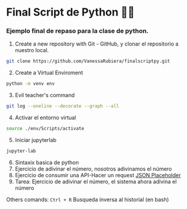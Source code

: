 # Final Script de Python 🐍✨

### Ejemplo final de repaso para la clase de python. 

1. Create a new repository with Git - GitHub, y clonar el repositorio a nuestro local.
```bash
git clone https://github.com/VanessaRubiera/finalscriptpy.git
```
2. Create a Virtual Enviroment
```bash
python -m venv env
```
3. Evil teacher's command
```bash
git log --oneline --decorate --graph --all
```
4. Activar el entorno virtual
```bash
source ./env/Scripts/activate
```
5. Iniciar jupyterlab
```bash
jupyter-lab
```
6. Sintaxix basica de python
7. Ejercicio de adivinar el número, nosotros adivinamos el número
8. Ejercicio de consumir una API-Hacer un request [JSON Placeholder](https://jsonplaceholder.typicode.com/)
9. Tarea: Ejercicio de adivinar el número, el sistema ahora adivina el número

Others comands:
`Ctrl + R` Busqueda inversa al historial (en bash)

